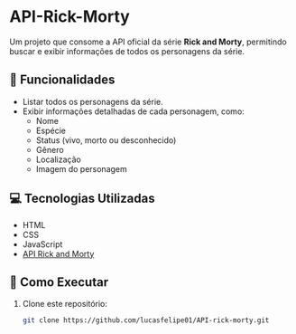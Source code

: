 # API-Rick-Morty

Um projeto que consome a API oficial da série **Rick and Morty**, permitindo buscar e exibir informações de todos os personagens da série.  

## 🔹 Funcionalidades

- Listar todos os personagens da série.  
- Exibir informações detalhadas de cada personagem, como:  
  - Nome  
  - Espécie  
  - Status (vivo, morto ou desconhecido)  
  - Gênero  
  - Localização  
  - Imagem do personagem  

## 💻 Tecnologias Utilizadas

- HTML  
- CSS  
- JavaScript  
- [API Rick and Morty](https://rickandmortyapi.com/)  

## 🚀 Como Executar

1. Clone este repositório:  
   ```bash
   git clone https://github.com/lucasfelipe01/API-rick-morty.git
